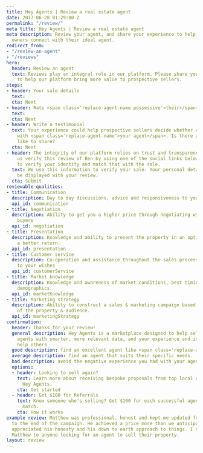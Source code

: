 ```yaml
---
title: Hey Agents | Review a real estate agent
date: 2017-06-28 01:29:00 Z
permalink: "/review/"
meta title: Hey Agents | Review a real estate agent
meta description: Review your agent, and share your experience to help other property
  owners connect with their ideal agent.
redirect_from:
- "/review-an-agent"
- "/reviews"
hero:
  header: Review an agent
  text: Reviews play an integral role in our platform. Please share your experience
    to help our platform bring more value to prospective sellers.
steps:
- header: Your sale details
  text: 
  cta: Next
- header: Rate <span class='replace-agent-name possessive'>their</span> skills
  text: 
  cta: Next
- header: Write a testimonial
  text: Your experience could help prospective sellers decide whether or not to work
    with <span class='replace-agent-name'>your agent</span>. Is there anything you'd
    like to share?
  cta: Next
- header: The integrity of our platform relies on trust and transparency. Please help
    us verify this review of Ben by using one of the social links below. We use social
    to verify your identity and match that with the sale.
  text: We use this information to verify your sale. Your personal details will not
    be displayed with your review.
  cta: Submit
reviewable qualities:
- title: Communication
  description: Day to day discussions, advice and responsiveness to your enquiries
  api_id: communication
- title: Negotiation
  description: Ability to get you a higher price through negotiating with prospective
    buyers
  api_id: negotiation
- title: Presentation
  description: Knowledge and ability to present the property in an optimal way achieve
    a better return.
  api_id: presentation
- title: Customer service
  description: Co-operation and assistance throughout the sales process according
    to your wishes
  api_id: customerService
- title: Market knowledge
  description: Knowledge and awareness of market conditions, best timing and market
    demographics.
  api_id: marketKnowledge
- title: Marketing strategy
  description: Ability to construct a sales & marketing campaign based on the needs
    of the property & audience.
  api_id: marketingStrategy
confirmation:
  header: Thanks for your review!
  general description: Hey Agents is a marketplace designed to help sellers compare
    agents with smarter, more relevant data, and your experience and insights will
    help others
  good description: find an excellent agent like <span class='replace-agent-name'>yours</span>.
  average description: find an agent that suits their specific needs.
  bad description: avoid the negative experience you had with your agent.
  options:
  - header: Looking to sell again?
    text: Learn more about receiving bespoke proposals from top local agents through
      Hey Agents.
    cta: Get started
  - header: Get $100 for Referrals
    text: Know someone who's selling? Get $100 for each successful agent and seller
      match.
    cta: How it works
example review: Matthew was professional, honest and kept me updated from day one
  to the end of the campaign. He achieved a price more than we anticipated. I particularly
  appreciated his honesty and his down to earth approach to things. I strongly recommend
  Matthew to anyone looking for an agent to sell their property.
layout: review
---
```


